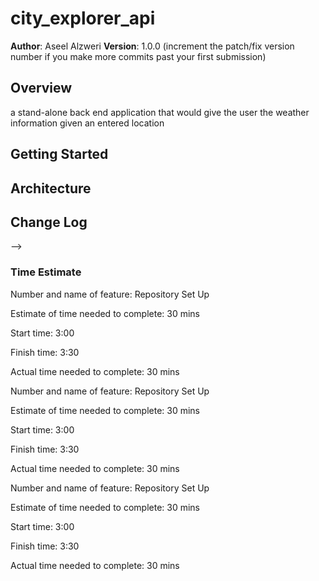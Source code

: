# city_explorer_api

**Author**: Aseel Alzweri
**Version**: 1.0.0 (increment the patch/fix version number if you make more commits past your first submission)

## Overview
a stand-alone back end application that would give the user the weather information given an entered location

## Getting Started
<!-- What are the steps that a user must take in order to build this app on their own machine and get it running? -->

## Architecture
<!-- Provide a detailed description of the application design. What technologies (languages, libraries, etc) you're using, and any other relevant design information. -->

## Change Log
<!-- Use this area to document the iterative changes made to your application as each feature is successfully implemented. Use time stamps. Here's an examples:

01-01-2001 4:59pm - Application now has a fully-functional express server, with a GET route for the location resource.

## Credits and Collaborations
<!-- Give credit (and a link) to other people or resources that helped you build this application. -->
-->
### Time Estimate 

Number and name of feature: Repository Set Up

Estimate of time needed to complete: 30 mins

Start time: 3:00

Finish time: 3:30

Actual time needed to complete: 30 mins


Number and name of feature: Repository Set Up

Estimate of time needed to complete: 30 mins

Start time: 3:00

Finish time: 3:30

Actual time needed to complete: 30 mins


Number and name of feature: Repository Set Up

Estimate of time needed to complete: 30 mins

Start time: 3:00

Finish time: 3:30

Actual time needed to complete: 30 mins